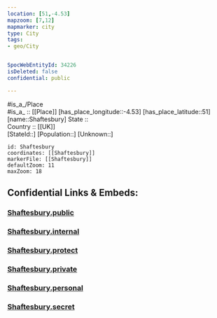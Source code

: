```yaml
---
location: [51,-4.53] 
mapzoom: [7,12] 
mapmarker: city 
type: City
tags:
- geo/City


SpocWebEntityId: 34226
isDeleted: false
confidential: public

---
```

#is_a_/Place  
#is_a_ :: [[Place]] 
[has_place_longitude::-4.53] 
[has_place_latitude::51] 
[name::Shaftesbury] 
State ::  
Country :: [[UK]]  
[StateId::] 
[Population::] 
[Unknown::] 


```leaflet
id: Shaftesbury
coordinates: [[Shaftesbury]] 
markerFile: [[Shaftesbury]] 
defaultZoom: 11 
maxZoom: 18
```


## Confidential Links & Embeds: 

### [Shaftesbury.public](/_public/\Earth\Continent\Europe\Europe~North\UK\England\Regions~England\South_West_England\Devon,County\cities~Devon\Torridge\cities~TorridgeShaftesbury.public.md) 

### [Shaftesbury.internal](/_internal/\Earth\Continent\Europe\Europe~North\UK\England\Regions~England\South_West_England\Devon,County\cities~Devon\Torridge\cities~TorridgeShaftesbury.internal.md) 

### [Shaftesbury.protect](/_protect/\Earth\Continent\Europe\Europe~North\UK\England\Regions~England\South_West_England\Devon,County\cities~Devon\Torridge\cities~TorridgeShaftesbury.protect.md) 

### [Shaftesbury.private](/_private/\Earth\Continent\Europe\Europe~North\UK\England\Regions~England\South_West_England\Devon,County\cities~Devon\Torridge\cities~TorridgeShaftesbury.private.md) 

### [Shaftesbury.personal](/_personal/\Earth\Continent\Europe\Europe~North\UK\England\Regions~England\South_West_England\Devon,County\cities~Devon\Torridge\cities~TorridgeShaftesbury.personal.md) 

### [Shaftesbury.secret](/_secret/\Earth\Continent\Europe\Europe~North\UK\England\Regions~England\South_West_England\Devon,County\cities~Devon\Torridge\cities~TorridgeShaftesbury.secret.md)

